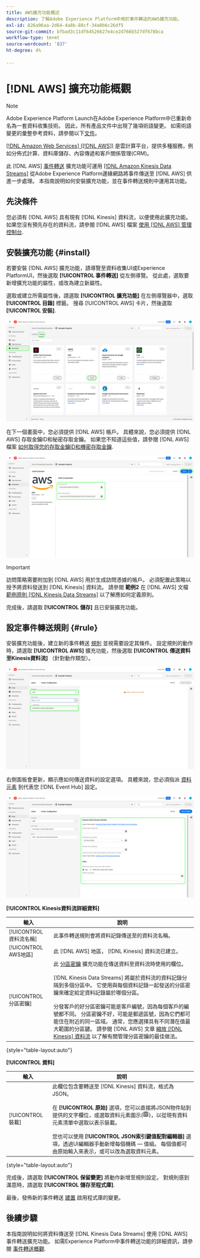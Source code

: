 ```yaml
---
title: AWS擴充功能概述
description: 了解Adobe Experience Platform中用於事件轉送的AWS擴充功能。
exl-id: 826a96aa-2d64-4a8b-88cf-34a0b6c26df5
source-git-commit: bfbad3c11df64526627e4ce2d766b527df678bca
workflow-type: tm+mt
source-wordcount: '837'
ht-degree: 4%

---
```


# [!DNL AWS] 擴充功能概觀

>[!NOTE]
>
>Adobe Experience Platform Launch在Adobe Experience Platform中已重新命名為一套資料收集技術。 因此，所有產品文件中出現了幾項術語變更。 如需術語變更的彙整參考資料，請參閱以下[文件](../../../term-updates.md)。

[[!DNL Amazon Web Services] ([!DNL AWS])](https://aws.amazon.com/) 是雲計算平台，提供多種服務，例如分佈式計算、資料庫儲存、內容傳遞和客戶關係管理(CRM)。

此 [!DNL AWS] [事件轉送](../../../ui/event-forwarding/overview.md) 擴充功能可運用 [[!DNL Amazon Kinesis Data Streams]](https://docs.aws.amazon.com/streams/latest/dev/introduction.html) 從Adobe Experience Platform邊緣網路將事件傳送至 [!DNL AWS] 供進一步處理。 本指南說明如何安裝擴充功能，並在事件轉送規則中運用其功能。

## 先決條件

您必須有 [!DNL AWS] 具有現有 [!DNL Kinesis] 資料流，以便使用此擴充功能。 如果您沒有預先存在的資料流，請參閱 [!DNL AWS] 檔案 [使用 [!DNL AWS] 管理控制台](https://docs.aws.amazon.com/streams/latest/dev/how-do-i-create-a-stream.html).

## 安裝擴充功能 {#install}

若要安裝 [!DNL AWS] 擴充功能，請導覽至資料收集UI或Experience PlatformUI，然後選取 **[!UICONTROL 事件轉送]** 從左側導覽。 從此處，選取要新增擴充功能的屬性，或改為建立新屬性。

選取或建立所需屬性後，請選取 **[!UICONTROL 擴充功能]** 在左側導覽器中，選取 **[!UICONTROL 目錄]** 標籤。 搜尋 [!UICONTROL AWS] 卡片，然後選取 **[!UICONTROL 安裝]**.

![此 [!UICONTROL 安裝] 按鈕 [!UICONTROL AWS] 擴充功能。](../../../images/extensions/server/aws/install.png)

在下一個畫面中，您必須提供 [!DNL AWS] 帳戶。 具體來說，您必須提供 [!DNL AWS] 存取金鑰ID和秘密存取金鑰。 如果您不知道這些值，請參閱 [!DNL AWS] 檔案 [如何取得您的存取金鑰ID和機密存取金鑰](https://docs.aws.amazon.com/powershell/latest/userguide/pstools-appendix-sign-up.html).

![擴充功能組態檢視中新增的存取金鑰ID和機密存取金鑰。](../../../images/extensions/server/aws/credentials.png)

>[!IMPORTANT]
>
>訪問策略需要附加到 [!DNL AWS] 用於生成訪問憑據的帳戶。 必須配置此策略以授予將資料發送到 [!DNL Kinesis] 資料流。 請參閱 **範例2** 在 [!DNL AWS] 文檔 [範例原則 [!DNL Kinesis Data Streams]](https://docs.aws.amazon.com/streams/latest/dev/controlling-access.html#kinesis-using-iam-examples) 以了解應如何定義原則。

完成後，請選取 **[!UICONTROL 儲存]** 且已安裝擴充功能。

## 設定事件轉送規則 {#rule}

安裝擴充功能後，建立新的事件轉送 [規則](../../../ui/managing-resources/rules.md) 並視需要設定其條件。 設定規則的動作時，請選取 **[!UICONTROL AWS]** 擴充功能，然後選取 **[!UICONTROL 傳送資料至Kinesis資料流]** （針對動作類型）。

![此 [!UICONTROL 傳送資料至Kinesis資料流] 在資料收集UI中為規則選取的動作類型。](../../../images/extensions/server/aws/select-action-type.png)

右側面板會更新，顯示應如何傳送資料的設定選項。 具體來說，您必須指派 [資料元素](../../../ui/managing-resources/data-elements.md) 到代表您 [!DNL Event Hub] 設定。

![的設定選項 [!UICONTROL 傳送資料至Kinesis資料流] UI中顯示的動作類型。](../../../images/extensions/server/aws/data-stream-details.png)

**[!UICONTROL Kinesis資料流詳細資料]**

| 輸入 | 說明 |
| --- | --- |
| [!UICONTROL 資料流名稱] | 此事件轉送規則會將資料記錄傳送至的資料流名稱。 |
| [!UICONTROL AWS地區] | 此 [!DNL AWS] 地區， [!DNL Kinesis] 資料流已建立。 |
| [!UICONTROL 分區密鑰] | 此 [分區密鑰](https://docs.aws.amazon.com/streams/latest/dev/key-concepts.html#partition-key) 擴充功能在傳送資料至資料流時使用的欄位。<br><br>[!DNL Kinesis Data Streams] 將屬於資料流的資料記錄分隔到多個分區中。 它使用與每個資料記錄一起發送的分區密鑰來確定給定資料記錄屬於哪個分區。<br><br>分發客戶的好分區密鑰可能是客戶編號，因為每個客戶的編號都不同。 分區密鑰不好，可能是郵遞區號，因為它們都可能住在附近的同一區域。 通常，您應選擇具有不同潛在值最大範圍的分區鍵。 請參閱 [!DNL AWS] 文章 [縮放 [!DNL Kinesis] 資料流](https://aws.amazon.com/blogs/big-data/under-the-hood-scaling-your-kinesis-data-streams/) 以了解有關管理分區密鑰的最佳做法。 |

{style=&quot;table-layout:auto&quot;}

**[!UICONTROL 資料]**

| 輸入 | 說明 |
| --- | --- |
| [!UICONTROL 裝載] | 此欄位包含要轉送至 [!DNL Kinesis] 資料流，格式為JSON。<br><br>在 **[!UICONTROL 原始]** 選項，您可以直接將JSON物件貼到提供的文字欄位，或選取資料元素圖示(![資料集圖示](../../../images/extensions/server/aws/data-element-icon.png))，以從現有資料元素清單中選取以表示裝載。<br><br>您也可以使用 **[!UICONTROL JSON索引鍵值配對編輯器]** 選項，透過UI編輯器手動新增每個機碼 — 值組。 每個值都可由原始輸入來表示，或可以改為選取資料元素。 |

{style=&quot;table-layout:auto&quot;}

完成後，請選取 **[!UICONTROL 保留變更]** 將動作新增至規則設定。 對規則感到滿意時，請選取 **[!UICONTROL 儲存至程式庫]**.

最後，發佈新的事件轉送 [建置](../../../ui/publishing/builds.md) 啟用程式庫的變更。

## 後續步驟

本指南說明如何將資料傳送至 [!DNL Kinesis Data Streams] 使用 [!DNL AWS] 事件轉送擴充功能。 如需Experience Platform中事件轉送功能的詳細資訊，請參閱 [事件轉送概觀](../../../ui/event-forwarding/overview.md).
